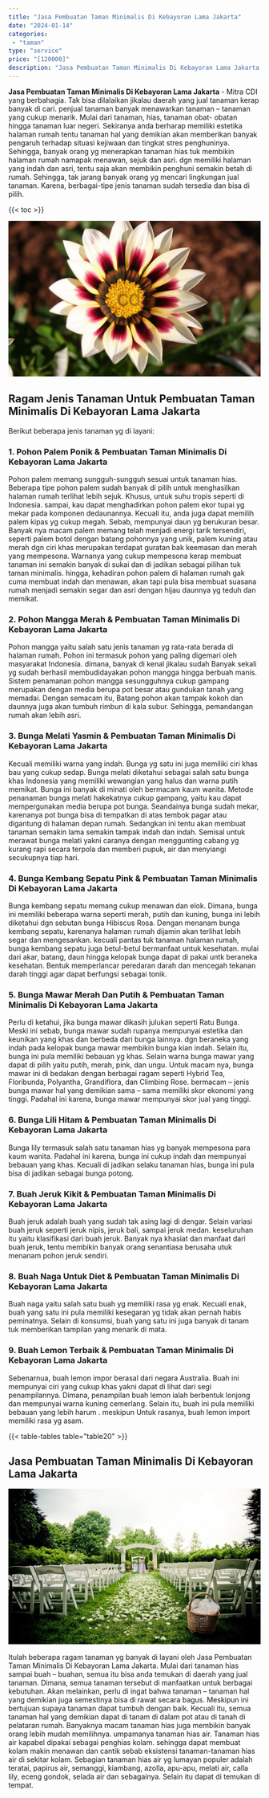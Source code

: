 ```yaml
---
title: "Jasa Pembuatan Taman Minimalis Di Kebayoran Lama Jakarta"
date: "2024-01-14"
categories:
 - "taman"
type: "service"
price: "[120000]"
description: "Jasa Pembuatan Taman Minimalis Di Kebayoran Lama Jakarta. Itulah beberapa ragam tanaman yg banyak di layani oleh Jasa Pembuatan Taman Minimalis Di Kebayoran La..."
---
```


**Jasa Pembuatan Taman Minimalis Di Kebayoran Lama Jakarta** - Mitra CDI yang berbahagia. Tak bisa dilalaikan jikalau daerah yang jual tanaman kerap banyak di cari. penjual tanaman banyak menawarkan tanaman – tanaman yang cukup menarik. Mulai dari tanaman, hias, tanaman obat- obatan hingga tanaman luar negeri. Sekiranya anda berharap memiliki estetika halaman rumah tentu tanaman hal yang demikian akan memberikan banyak pengaruh terhadap situasi kejiwaan dan tingkat stres penghuninya. Sehingga, banyak orang yg menerapkan tanaman hias tuk membikin halaman rumah namapak menawan, sejuk dan asri. dgn memiliki halaman yang indah dan asri, tentu saja akan membikin penghuni semakin betah di rumah. Sehingga, tak jarang banyak orang yg mencari lingkungan jual tanaman. Karena, berbagai-tipe jenis tanaman sudah tersedia dan bisa di pilih.

{{< toc >}}

![Jasa Pembuatan Taman Minimalis Di Kebayoran Lama Jakarta](/images/taman/taman650x400-7.jpg)

## Ragam Jenis Tanaman Untuk Pembuatan Taman Minimalis Di Kebayoran Lama Jakarta

Berikut beberapa jenis tanaman yg di layani:

### 1\. Pohon Palem Ponik & Pembuatan Taman Minimalis Di Kebayoran Lama Jakarta

Pohon palem memang sungguh-sungguh sesuai untuk tanaman hias. Beberapa tipe pohon palem sudah banyak di pilih untuk menghasilkan halaman rumah terlihat lebih sejuk. Khusus, untuk suhu tropis seperti di Indonesia. sampai, kau dapat menghadirkan pohon palem ekor tupai yg mekar pada komponen dedaunannya. Kecuali itu, anda juga dapat memilih palem kipas yg cukup megah. Sebab, mempunyai daun yg berukuran besar. Banyak nya macam palem memang telah menjadi energi tarik tersendiri, seperti palem botol dengan batang pohonnya yang unik, palem kuning atau merah dgn ciri khas merupakan terdapat guratan bak keemasan dan merah yang mempesona. Warnanya yang cukup mempesona kerap membuat tanaman ini semakin banyak di sukai dan di jadikan sebagai pilihan tuk taman minimalis. hingga, kehadiran pohon palem di halaman rumah gak cuma membuat indah dan menawan, akan tapi pula bisa membuat suasana rumah menjadi semakin segar dan asri dengan hijau daunnya yg teduh dan memikat.

### 2\. Pohon Mangga Merah & Pembuatan Taman Minimalis Di Kebayoran Lama Jakarta

Pohon mangga yaitu salah satu jenis tanaman yg rata-rata berada di halaman rumah. Pohon ini termasuk pohon yang paling digemari oleh masyarakat Indonesia. dimana, banyak di kenal jikalau sudah Banyak sekali yg sudah berhasil membudidayakan pohon mangga hingga berbuah manis. Sistem penamanan pohon mangga sesungguhnya cukup gampang merupakan dengan media berupa pot besar atau gundukan tanah yang memadai. Dengan semacam itu, Batang pohon akan tampak kokoh dan daunnya juga akan tumbuh rimbun di kala subur. Sehingga, pemandangan rumah akan lebih asri.

### 3\. Bunga Melati Yasmin & Pembuatan Taman Minimalis Di Kebayoran Lama Jakarta

Kecuali memiliki warna yang indah. Bunga yg satu ini juga memiliki ciri khas bau yang cukup sedap. Bunga melati diketahui sebagai salah satu bunga khas Indonesia yang memiliki wewangian yang halus dan warna putih memikat. Bunga ini banyak di minati oleh bermacam kaum wanita. Metode penanaman bunga melati hakekatnya cukup gampang, yaitu kau dapat mempergunakan media berupa pot bunga. Seandainya bunga sudah mekar, karenanya pot bunga bisa di tempatkan di atas tembok pagar atau digantung di halaman depan rumah. Sedangkan ini tentu akan membuat tanaman semakin lama semakin tampak indah dan indah. Semisal untuk merawat bunga melati yakni caranya dengan menggunting cabang yg kurang rapi secara terpola dan memberi pupuk, air dan menyiangi secukupnya tiap hari.

### 4\. Bunga Kembang Sepatu Pink & Pembuatan Taman Minimalis Di Kebayoran Lama Jakarta

Bunga kembang sepatu memang cukup menawan dan elok. Dimana, bunga ini memiliki beberapa warna seperti merah, putih dan kuning, bunga ini lebih diketahui dgn sebutan bunga Hibiscus Rosa. Dengan menanam bunga kembang sepatu, karenanya halaman rumah dijamin akan terlihat lebih segar dan mengesankan. kecuali pantas tuk tanaman halaman rumah, bunga kembang sepatu juga betul-betul bermanfaat untuk kesehatan. mulai dari akar, batang, daun hingga kelopak bunga dapat di pakai untk beraneka kesehatan. Bentuk memperlancar peredaran darah dan mencegah tekanan darah tinggi agar dapat berfungsi sebagai tonik.

### 5\. Bunga Mawar Merah Dan Putih & Pembuatan Taman Minimalis Di Kebayoran Lama Jakarta

Perlu di ketahui, jika bunga mawar dikasih julukan seperti Ratu Bunga. Meski ini sebab, bunga mawar sudah rupanya mempunyai estetika dan keunikan yang khas dan berbeda dari bunga lainnya. dgn beraneka yang indah pada kelopak bunga mawar membikin bunga kian indah. Selain itu, bunga ini pula memiliki bebauan yg khas. Selain warna bunga mawar yang dapat di pilih yaitu putih, merah, pink, dan ungu. Untuk macam nya, bunga mawar ini di bedakan dengan berbagai ragam seperti Hybrid Tea, Floribunda, Polyantha, Grandiflora, dan Climbing Rose. bermacam – jenis bunga mawar hal yang demikian sama – sama memiliki skor ekonomi yang tinggi. Padahal ini karena, bunga mawar mempunyai skor jual yang tinggi.

### 6\. Bunga Lili Hitam & Pembuatan Taman Minimalis Di Kebayoran Lama Jakarta

Bunga lily termasuk salah satu tanaman hias yg banyak mempesona para kaum wanita. Padahal ini karena, bunga ini cukup indah dan mempunyai bebauan yang khas. Kecuali di jadikan selaku tanaman hias, bunga ini pula bisa di jadikan sebagai bunga potong.

### 7\. Buah Jeruk Kikit & Pembuatan Taman Minimalis Di Kebayoran Lama Jakarta

Buah jeruk adalah buah yang sudah tak asing lagi di dengar. Selain variasi buah jeruk seperti jeruk nipis, jeruk bali, sampai jeruk medan. keseluruhan itu yaitu klasifikasi dari buah jeruk. Banyak nya khasiat dan manfaat dari buah jeruk, tentu membikin banyak orang senantiasa berusaha utuk menanam pohon jeruk sendiri.

### 8\. Buah Naga Untuk Diet & Pembuatan Taman Minimalis Di Kebayoran Lama Jakarta

Buah naga yaitu salah satu buah yg memiliki rasa yg enak. Kecuali enak, buah yang satu ini pula memiliki kesegaran yg tidak akan pernah habis peminatnya. Selain di konsumsi, buah yang satu ini juga banyak di tanam tuk memberikan tampilan yang menarik di mata.

### 9\. Buah Lemon Terbaik & Pembuatan Taman Minimalis Di Kebayoran Lama Jakarta

Sebenarnua, buah lemon impor berasal dari negara Australia. Buah ini mempunyai ciri yang cukup khas yakni dapat di lihat dari segi penampilannya. Dimana, penampilan buah lemon ialah berbentuk lonjong dan mempunyai warna kuning cemerlang. Selain itu, buah ini pula memiliki bebauan yang lebih harum . meskipun Untuk rasanya, buah lemon import memiliki rasa yg asam.

{{< table-tables table="table20" >}}

## Jasa Pembuatan Taman Minimalis Di Kebayoran Lama Jakarta

![Jasa Pembuatan Taman Minimalis Di Kebayoran Lama Jakarta](/images/taman/taman650x400-9.jpg)

Itulah beberapa ragam tanaman yg banyak di layani oleh Jasa Pembuatan Taman Minimalis Di Kebayoran Lama Jakarta. Mulai dari tanaman hias sampai buah – buahan, semua itu bisa anda temukan di daerah yang jual tanaman. Dimana, semua tanaman tersebut di manfaatkan untuk berbagai kebutuhan. Akan melainkan, perlu di ingat bahwa tanaman – tanaman hal yang demikian juga semestinya bisa di rawat secara bagus. Meskipun ini bertujuan supaya tanaman dapat tumbuh dengan baik. Kecuali itu, semua tanaman hal yang demikian dapat di tanam di dalam pot atau di tanah di pelataran rumah. Banyaknya macam tanaman hias juga membikin banyak orang lebih mudah memilihnya. umpamanya tanaman hias air. Tanaman hias air kapabel dipakai sebagai penghias kolam. sehingga dapat membuat kolam makin menawan dan cantik sebab eksistensi tanaman-tanaman hias air di sekitar kolam. Sebagian tanaman hias air yg lumayan populer adalah teratai, papirus air, semanggi, kiambang, azolla, apu-apu, melati air, calla lily, eceng gondok, selada air dan sebagainya. Selain itu dapat di temukan di tempat.
